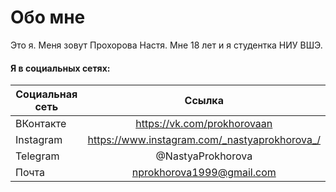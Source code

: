 # Обо мне
Это я. Меня зовут Прохорова Настя. Мне 18 лет и я студентка НИУ ВШЭ. 
#### Я в социальных сетях:
Социальная сеть|Ссылка
---|:---:
ВКонтакте|https://vk.com/prokhorovaan
Instagram|https://www.instagram.com/_nastyaprokhorova_/
Telegram|@NastyaProkhorova
Почта|nprokhorova1999@gmail.com
